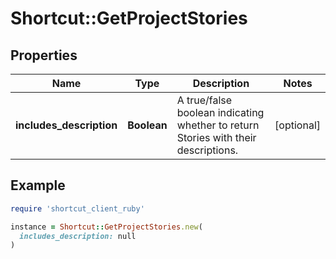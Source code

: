# Shortcut::GetProjectStories

## Properties

| Name | Type | Description | Notes |
| ---- | ---- | ----------- | ----- |
| **includes_description** | **Boolean** | A true/false boolean indicating whether to return Stories with their descriptions. | [optional] |

## Example

```ruby
require 'shortcut_client_ruby'

instance = Shortcut::GetProjectStories.new(
  includes_description: null
)
```

